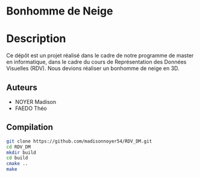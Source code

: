 # Bonhomme de Neige 

# Description
Ce dépôt est un projet réalisé dans le cadre de notre programme de master en informatique, dans le cadre du cours de Représentation des Données Visuelles (RDV). Nous devions réaliser un bonhomme de neige en 3D.

## Auteurs

- NOYER Madison
- FAEDO Théo


## Compilation
```sh
git clone https://github.com/madisonnoyer54/RDV_DM.git
cd RDV_DM
mkdir build
cd build
cmake ..
make
```



